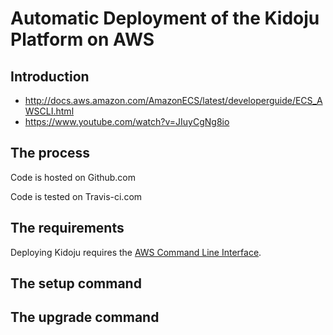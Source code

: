 # Automatic Deployment of the Kidoju Platform on AWS

## Introduction

- http://docs.aws.amazon.com/AmazonECS/latest/developerguide/ECS_AWSCLI.html
- https://www.youtube.com/watch?v=JIuyCgNg8io

## The process

Code is hosted on Github.com

Code is tested on Travis-ci.com

## The requirements

Deploying Kidoju requires the [AWS Command Line Interface](http://aws.amazon.com/cli/).

## The setup command



## The upgrade command


